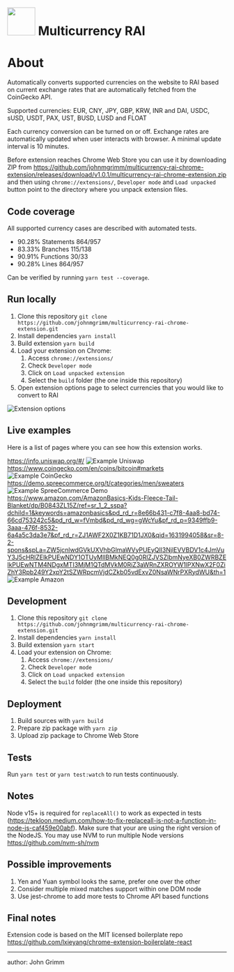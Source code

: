 # <img src="src/assets/img/RAI-logo-coin.png" width="64"/> Multicurrency RAI

# About

Automatically converts supported currencies on the website to RAI based on current exchange rates that are automatically fetched from the CoinGecko API.

Supported currencies: EUR, CNY, JPY, GBP, KRW, INR and DAI, USDC, sUSD, USDT, PAX, UST, BUSD, LUSD and FLOAT

Each currency conversion can be turned on or off.
Exchange rates are automatically updated when user interacts with browser.
A minimal update interval is 10 minutes.

Before extension reaches Chrome Web Store you can use it by downloading ZIP from https://github.com/johnmgrimm/multicurrency-rai-chrome-extension/releases/download/v1.0.1/multicurrency-rai-chrome-extension.zip and then using `chrome://extensions/`, `Developer mode` and `Load unpacked` button point to the directory where you unpack extension files.

## Code coverage

All supported currency cases are described with automated tests.

- 90.28% Statements 864/957
- 83.33% Branches 115/138
- 90.91% Functions 30/33
- 90.28% Lines 864/957

Can be verified by running `yarn test --coverage`.

## Run locally

1. Clone this repository `git clone https://github.com/johnmgrimm/multicurrency-rai-chrome-extension.git`
2. Install dependencies `yarn install`
3. Build extension `yarn build`
4. Load your extension on Chrome:
   1. Access `chrome://extensions/`
   2. Check `Developer mode`
   3. Click on `Load unpacked extension`
   4. Select the `build` folder (the one inside this repository)
5. Open extension options page to select currencies that you would like to convert to RAI

![Extension options](./docs/options.png)

## Live examples

Here is a list of pages where you can see how this extension works.

https://info.uniswap.org/#/
![Example Uniswap](./docs/uniswap.png)
https://www.coingecko.com/en/coins/bitcoin#markets
![Example CoinGecko](./docs/coingecko.png)
https://demo.spreecommerce.org/t/categories/men/sweaters
![Example SpreeCommerce Demo](./docs/spree.png)
https://www.amazon.com/AmazonBasics-Kids-Fleece-Tail-Blanket/dp/B0843ZL15Z/ref=sr_1_2_sspa?dchild=1&keywords=amazonbasics&pd_rd_r=8e66b431-c7f8-4aa8-bd74-66cd753242c5&pd_rd_w=fVmbd&pd_rd_wg=gWcYu&pf_rd_p=9349ffb9-3aaa-476f-8532-6a4a5c3da3e7&pf_rd_r=ZJ1AWF2X0Z1KB71D1JX0&qid=1631994058&sr=8-2-spons&spLa=ZW5jcnlwdGVkUXVhbGlmaWVyPUEyQlI3NjlEVVBDV1c4JmVuY3J5cHRlZElkPUEwNDY1OTUyMllBMkNEQ0g0RlZJVSZlbmNyeXB0ZWRBZElkPUEwNTM4NDgxMTI3MjM1QTdMVkM0RiZ3aWRnZXROYW1lPXNwX2F0ZiZhY3Rpb249Y2xpY2tSZWRpcmVjdCZkb05vdExvZ0NsaWNrPXRydWU&th=1
![Example Amazon](./docs/amazon.png)

## Development

1. Clone this repository `git clone https://github.com/johnmgrimm/multicurrency-rai-chrome-extension.git`
2. Install dependencies `yarn install`
3. Build extension `yarn start`
4. Load your extension on Chrome:
   1. Access `chrome://extensions/`
   2. Check `Developer mode`
   3. Click on `Load unpacked extension`
   4. Select the `build` folder (the one inside this repository)

## Deployment

1. Build sources with `yarn build`
2. Prepare zip package with `yarn zip`
3. Upload zip package to Chrome Web Store

## Tests

Run `yarn test` or `yarn test:watch` to run tests continuously.

## Notes

Node v15+ is required for `replaceAll()` to work as expected in tests (https://tekloon.medium.com/how-to-fix-replaceall-is-not-a-function-in-node-js-caf459e00abf).
Make sure that your are using the right version of the NodeJS.
You may use NVM to run multiple Node versions https://github.com/nvm-sh/nvm

## Possible improvements

1. Yen and Yuan symbol looks the same, prefer one over the other
2. Consider multiple mixed matches support within one DOM node
3. Use jest-chrome to add more tests to Chrome API based functions

## Final notes

Extension code is based on the MIT licensed boilerplate repo https://github.com/lxieyang/chrome-extension-boilerplate-react

---

author: John Grimm
